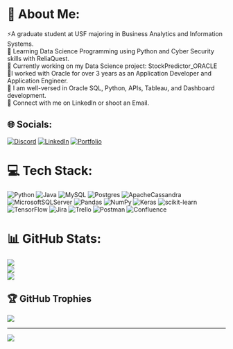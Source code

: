 # 💫 About Me:
⚡A graduate student at USF majoring in Business Analytics and Information Systems.<br>🌱 Learning Data Science Programming using Python and Cyber Security skills with ReliaQuest.<br>🔭 Currently working on my Data Science project: StockPredictor_ORACLE<br>👯I worked with Oracle for over 3 years as an Application Developer and Application Engineer.<br>💬 I am well-versed in Oracle SQL, Python, APIs, Tableau, and Dashboard development.<br>🤝 Connect with me on LinkedIn or shoot an Email.


## 🌐 Socials:
[![Discord](https://img.shields.io/badge/Discord-%237289DA.svg?logo=discord&logoColor=white)](https://discord.gg/johnsonsimon#6609) [![LinkedIn](https://img.shields.io/badge/LinkedIn-%230077B5.svg?logo=linkedin&logoColor=white)](https://linkedin.com/in/johnson-simon-07973a12a) 
[![Portfolio](https://img.shields.io/badge/Johnson's-Portfolio-red)](https://johnsonsimonusf.wixsite.com/johnsonsimonusf)

# 💻 Tech Stack:
![Python](https://img.shields.io/badge/python-3670A0?style=for-the-badge&logo=python&logoColor=ffdd54) ![Java](https://img.shields.io/badge/java-%23ED8B00.svg?style=for-the-badge&logo=java&logoColor=white) ![MySQL](https://img.shields.io/badge/mysql-%2300f.svg?style=for-the-badge&logo=mysql&logoColor=white) ![Postgres](https://img.shields.io/badge/postgres-%23316192.svg?style=for-the-badge&logo=postgresql&logoColor=white) ![ApacheCassandra](https://img.shields.io/badge/cassandra-%231287B1.svg?style=for-the-badge&logo=apache-cassandra&logoColor=white) ![MicrosoftSQLServer](https://img.shields.io/badge/Microsoft%20SQL%20Sever-CC2927?style=for-the-badge&logo=microsoft%20sql%20server&logoColor=white) ![Pandas](https://img.shields.io/badge/pandas-%23150458.svg?style=for-the-badge&logo=pandas&logoColor=white) ![NumPy](https://img.shields.io/badge/numpy-%23013243.svg?style=for-the-badge&logo=numpy&logoColor=white) ![Keras](https://img.shields.io/badge/Keras-%23D00000.svg?style=for-the-badge&logo=Keras&logoColor=white) ![scikit-learn](https://img.shields.io/badge/scikit--learn-%23F7931E.svg?style=for-the-badge&logo=scikit-learn&logoColor=white) ![TensorFlow](https://img.shields.io/badge/TensorFlow-%23FF6F00.svg?style=for-the-badge&logo=TensorFlow&logoColor=white) ![Jira](https://img.shields.io/badge/jira-%230A0FFF.svg?style=for-the-badge&logo=jira&logoColor=white) ![Trello](https://img.shields.io/badge/Trello-%23026AA7.svg?style=for-the-badge&logo=Trello&logoColor=white) ![Postman](https://img.shields.io/badge/Postman-FF6C37?style=for-the-badge&logo=postman&logoColor=white) ![Confluence](https://img.shields.io/badge/confluence-%23172BF4.svg?style=for-the-badge&logo=confluence&logoColor=white)
# 📊 GitHub Stats:
![](https://github-readme-stats.vercel.app/api?username=johnsonsimonusf&theme=dark&hide_border=false&include_all_commits=false&count_private=false)<br/>
![](https://github-readme-streak-stats.herokuapp.com/?user=johnsonsimonusf&theme=dark&hide_border=false)<br/>
![](https://github-readme-stats.vercel.app/api/top-langs/?username=johnsonsimonusf&theme=dark&hide_border=false&include_all_commits=false&count_private=false&layout=compact)

## 🏆 GitHub Trophies
![](https://github-profile-trophy.vercel.app/?username=johnsonsimonusf&theme=radical&no-frame=false&no-bg=false&margin-w=4)

---
[![](https://visitcount.itsvg.in/api?id=johnsonsimonusf&icon=0&color=0)](https://visitcount.itsvg.in)

<!-- Proudly created with GPRM ( https://gprm.itsvg.in ) -->
